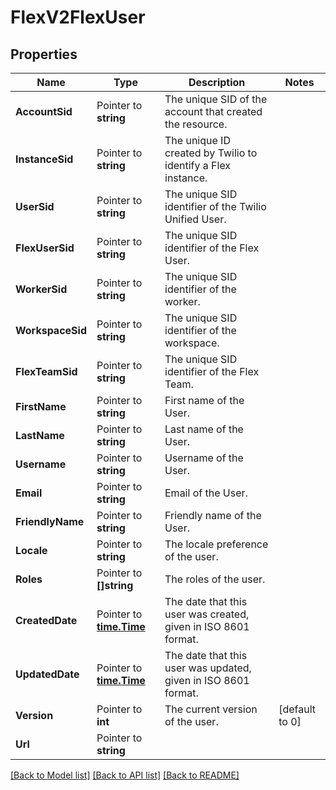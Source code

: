# FlexV2FlexUser

## Properties

Name | Type | Description | Notes
------------ | ------------- | ------------- | -------------
**AccountSid** | Pointer to **string** | The unique SID of the account that created the resource. |
**InstanceSid** | Pointer to **string** | The unique ID created by Twilio to identify a Flex instance. |
**UserSid** | Pointer to **string** | The unique SID identifier of the Twilio Unified User. |
**FlexUserSid** | Pointer to **string** | The unique SID identifier of the Flex User. |
**WorkerSid** | Pointer to **string** | The unique SID identifier of the worker. |
**WorkspaceSid** | Pointer to **string** | The unique SID identifier of the workspace. |
**FlexTeamSid** | Pointer to **string** | The unique SID identifier of the Flex Team. |
**FirstName** | Pointer to **string** | First name of the User. |
**LastName** | Pointer to **string** | Last name of the User. |
**Username** | Pointer to **string** | Username of the User. |
**Email** | Pointer to **string** | Email of the User. |
**FriendlyName** | Pointer to **string** | Friendly name of the User. |
**Locale** | Pointer to **string** | The locale preference of the user. |
**Roles** | Pointer to **[]string** | The roles of the user. |
**CreatedDate** | Pointer to [**time.Time**](time.Time.md) | The date that this user was created, given in ISO 8601 format. |
**UpdatedDate** | Pointer to [**time.Time**](time.Time.md) | The date that this user was updated, given in ISO 8601 format. |
**Version** | Pointer to **int** | The current version of the user. |[default to 0]
**Url** | Pointer to **string** |  |

[[Back to Model list]](../README.md#documentation-for-models) [[Back to API list]](../README.md#documentation-for-api-endpoints) [[Back to README]](../README.md)


